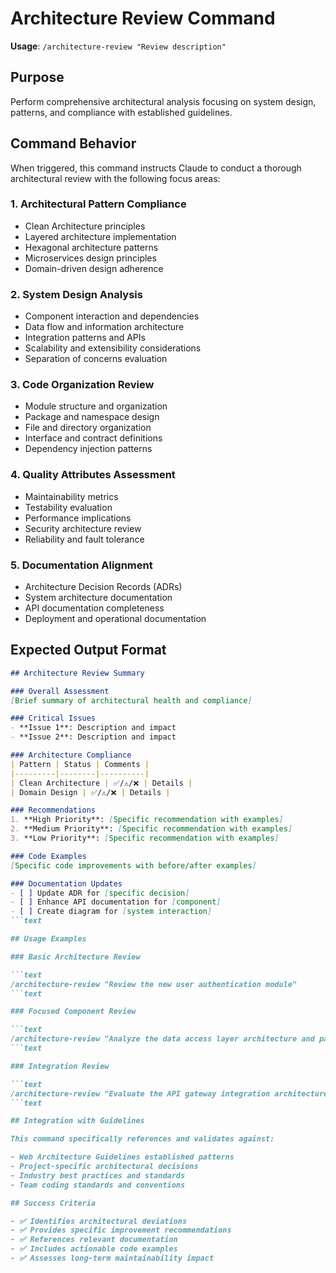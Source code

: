 # Architecture Review Command

**Usage**: `/architecture-review "Review description"`

## Purpose

Perform comprehensive architectural analysis focusing on system design,
patterns, and compliance with established guidelines.

## Command Behavior

When triggered, this command instructs Claude to conduct a thorough
architectural review with the following focus areas:

### 1. Architectural Pattern Compliance

- Clean Architecture principles
- Layered architecture implementation
- Hexagonal architecture patterns
- Microservices design principles
- Domain-driven design adherence

### 2. System Design Analysis

- Component interaction and dependencies
- Data flow and information architecture
- Integration patterns and APIs
- Scalability and extensibility considerations
- Separation of concerns evaluation

### 3. Code Organization Review

- Module structure and organization
- Package and namespace design
- File and directory organization
- Interface and contract definitions
- Dependency injection patterns

### 4. Quality Attributes Assessment

- Maintainability metrics
- Testability evaluation
- Performance implications
- Security architecture review
- Reliability and fault tolerance

### 5. Documentation Alignment

- Architecture Decision Records (ADRs)
- System architecture documentation
- API documentation completeness
- Deployment and operational documentation

## Expected Output Format

```markdown
## Architecture Review Summary

### Overall Assessment
[Brief summary of architectural health and compliance]

### Critical Issues
- **Issue 1**: Description and impact
- **Issue 2**: Description and impact

### Architecture Compliance
| Pattern | Status | Comments |
|---------|--------|----------|
| Clean Architecture | ✅/⚠️/❌ | Details |
| Domain Design | ✅/⚠️/❌ | Details |

### Recommendations
1. **High Priority**: [Specific recommendation with examples]
2. **Medium Priority**: [Specific recommendation with examples]
3. **Low Priority**: [Specific recommendation with examples]

### Code Examples
[Specific code improvements with before/after examples]

### Documentation Updates
- [ ] Update ADR for [specific decision]
- [ ] Enhance API documentation for [component]
- [ ] Create diagram for [system interaction]
```text

## Usage Examples

### Basic Architecture Review

```text
/architecture-review "Review the new user authentication module"
```text

### Focused Component Review

```text
/architecture-review "Analyze the data access layer architecture and patterns"
```text

### Integration Review

```text
/architecture-review "Evaluate the API gateway integration architecture"
```text

## Integration with Guidelines

This command specifically references and validates against:

- Web Architecture Guidelines established patterns
- Project-specific architectural decisions
- Industry best practices and standards
- Team coding standards and conventions

## Success Criteria

- ✅ Identifies architectural deviations
- ✅ Provides specific improvement recommendations
- ✅ References relevant documentation
- ✅ Includes actionable code examples
- ✅ Assesses long-term maintainability impact
